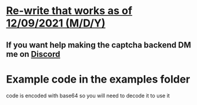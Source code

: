# [Re-write that works as of 12/09/2021 (M/D/Y)](https://github.com/Roblox-Thot/captchaCodeMakerV2)
## If you want help making the captcha backend DM me on [Discord](https://www.discord.com/users/378746510596243458)

# Example code in the examples folder
code is encoded with base64 so you will need to decode it to use it

